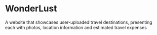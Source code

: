 # WonderLust
A website that showcases user-uploaded travel destinations, presenting each with photos, location information and estimated travel expenses
